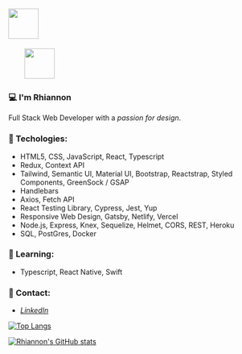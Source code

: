 <!-- ## Welcome!  -->

<h1> <img src="https://media.giphy.com/media/ymwg2hvAKuuuiDN1x3/giphy.gif" width="60">  </h1> 
<!-- <img align='right' src="https://media.giphy.com/media/v0dGnTDFgEr68myH0C/giphy.gif" width="230"> -->

<!-- <img src="https://media.giphy.com/media/du3J3cXyzhj75IOgvA/giphy.gif" width="120">  -->
<div>
  &nbsp;&nbsp;&nbsp;&nbsp;&nbsp;&nbsp;&nbsp;
  <img src="https://media.giphy.com/media/l1sYeVKi65h9AblTjx/giphy.gif" width="60"> 
</div>


### 💻 I'm Rhiannon
  Full Stack Web Developer with a *passion for design*.<br/>
### 🌴 Techologies: 
  - HTML5, CSS, JavaScript, React, Typescript
  - Redux, Context API
  - Tailwind, Semantic UI, Material UI, Bootstrap, Reactstrap, Styled Components, GreenSock / GSAP
  - Handlebars
  - Axios, Fetch API
  - React Testing Library, Cypress, Jest, Yup
  - Responsive Web Design, Gatsby, Netlify, Vercel
  - Node.js, Express, Knex, Sequelize, Helmet, CORS, REST, Heroku
  - SQL, PostGres, Docker

### 🌺 Learning:
  - Typescript, React Native, Swift

### 🥥 Contact:
  - *[LinkedIn](https://www.linkedin.com/in/rhiannon-stanford-35144973/)*

<!-- 
[![Top Langs](https://github-readme-stats.vercel.app/api/top-langs/?username=Qirhi&layout=compact)](https://github.com/anuraghazra/github-readme-stats)
 -->

[![Top Langs](https://github-readme-stats.vercel.app/api/top-langs/?username=Qirhi&layout=compact)](https://github.com/anuraghazra/github-readme-stats)
 
 [![Rhiannon's GitHub stats](https://github-readme-stats.vercel.app/api?username=qirhi&count_private=true&show_icons=true&theme=buefy&hide_rank=false)](https://github.com/anuraghazra/github-readme-stats)


<!--
       <img src="iphone.png"
       alt="iphone"
       width="500" />
-->

<!--
**Qirhi/Qirhi** is a ✨ _special_ ✨ repository because its `README.md` (this file) appears on your GitHub profile.

Here are some ideas to get you started:

- 🔭 I’m currently working on ...
- 🌱 I’m currently learning ...
- 👯 I’m looking to collaborate on ...
- 🤔 I’m looking for help with ...
- 💬 Ask me about ...
- 📫 How to reach me: ...
- 😄 Pronouns: ...
- ⚡ Fun fact: ...
-->
